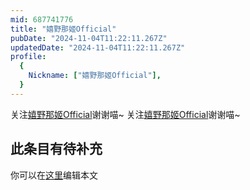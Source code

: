 ```yaml
---
mid: 687741776
title: "嬉野那姬Official"
pubDate: "2024-11-04T11:22:11.267Z"
updatedDate: "2024-11-04T11:22:11.267Z"
profile:
  {
    Nickname: ["嬉野那姬Official"],
  }
---
```


关注[嬉野那姬Official](https://space.bilibili.com/687741776)谢谢喵~ 关注[嬉野那姬Official](https://space.bilibili.com/687741776)谢谢喵~

## 此条目有待补充
你可以在[这里](https://github.com/Yuhanawa/VTuber.ICU-Content/edit/master/v/嬉野那姬Official/index.md)编辑本文
